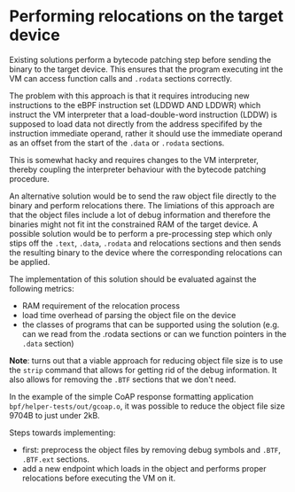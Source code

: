 # Performing relocations on the target device

Existing solutions perform a bytecode patching step before sending the binary
to the target device. This ensures that the program executing int the VM can
access function calls and `.rodata` sections correctly.

The problem with this approach is that it requires introducing new instructions
to the eBPF instruction set (LDDWD AND LDDWR) which instruct the VM interpreter
that a load-double-word instruction (LDDW) is supposed to load data not directly
from the address specififed by the instruction immediate operand, rather it should
use the immediate operand as an offset from the start of the `.data` or `.rodata`
sections.

This is somewhat hacky and requires changes to the VM interpreter, thereby
coupling the interpreter behaviour with the bytecode patching procedure.

An alternative solution would be to send the raw object file directly to the
binary and perform relocations there. The limiations of this approach are that the
object files include a lot of debug information and therefore the binaries might
not fit int the constrained RAM of the target device. A possible solution would
be to perform a pre-processing step which only stips off the `.text`, `.data`,
`.rodata` and relocations sections and then sends the resulting binary to the
device where the corresponding relocations can be applied.

The implementation of this solution should be evaluated against the following metrics:
- RAM requirement of the relocation process
- load time overhead of parsing the object file on the device
- the classes of programs that can be supported using the solution (e.g. can we
read from the .rodata sections or can we function pointers in the `.data` section)

**Note**: turns out that a viable approach for reducing object file size is to
use the `strip` command that allows for getting rid of the debug information.
It also allows for removing the `.BTF` sections that we don't need.

In the example of the simple CoAP response formatting application
`bpf/helper-tests/out/gcoap.o`, it was possible to reduce the object file size
9704B to just under 2kB.


Steps towards implementing:
- first: preprocess the object files by removing debug symbols and `.BTF`, `.BTF.ext`
  sections.
- add a new endpoint which loads in the object and performs proper relocations
  before executing the VM on it.


